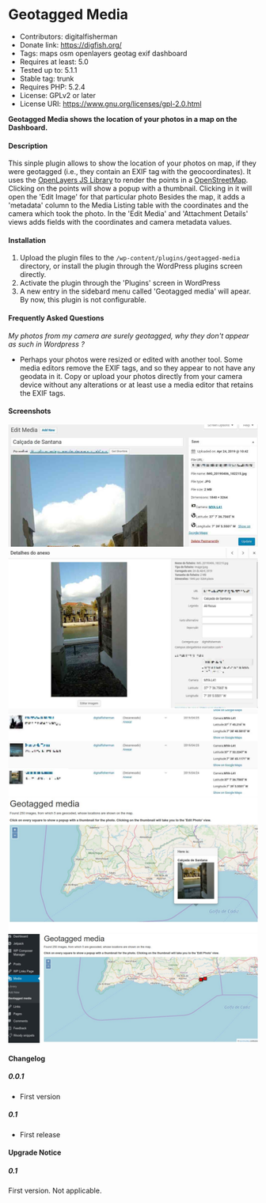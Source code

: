 # Geotagged Media
- Contributors: digitalfisherman
- Donate link: https://digfish.org/
- Tags: maps osm openlayers geotag exif dashboard
- Requires at least: 5.0
- Tested up to: 5.1.1
- Stable tag: trunk
- Requires PHP: 5.2.4
- License: GPLv2 or later
- License URI: https://www.gnu.org/licenses/gpl-2.0.html

**Geotagged Media shows the location of your photos in a map on the Dashboard.**

#### Description

This sinple plugin allows to show the location of your photos on map, if they were geotagged (i.e., they contain an EXIF tag with the geocoordinates).
It uses the [OpenLayers JS Library](https://openlayers.org/) to render the points in a [OpenStreetMap](https://www.openstreetmap.org/). Clicking on the points will show a popup with a thumbnail. Clicking in it will open the 'Edit Image' for that particular photo
Besides the map, it adds a 'metadata' column to the Media Listing table with the coordinates and the camera which took the photo. In the 'Edit Media' and 'Attachment Details' views adds fields with the coordinates and camera metadata values.


#### Installation


1. Upload the plugin files to the `/wp-content/plugins/geotagged-media` directory, or install the plugin through the WordPress plugins screen directly.
2. Activate the plugin through the 'Plugins' screen in WordPress
3. A new entry in the sidebard menu called 'Geotagged media' will apear. By now, this plugin is not configurable.

#### Frequently Asked Questions 

_My photos from my camera are surely geotagged, why they don't appear as such in Wordpress ?_

- Perhaps your photos were resized or edited with another tool. Some media editors remove the EXIF tags, and so they appear to not have any geodata in it. Copy or upload your photos directly from your camera device without any alterations or at least use a media editor that retains the EXIF tags.

#### Screenshots

![Edit Media](assets/gtm_edit_media.jpg)
![Attachment details](assets/gtm_edit_photo.jpg)
![Media Library listing table](assets/gtm_media_library_list.jpg)
![Map with popup](assets/gtm_osm_map_popup.jpg)
![Map with markers](assets/gtm_osm_map_with_squares.jpg)

#### Changelog 

##### 0.0.1
- First version

##### 0.1
- First release


#### Upgrade Notice

##### 0.1
First version. Not applicable.

